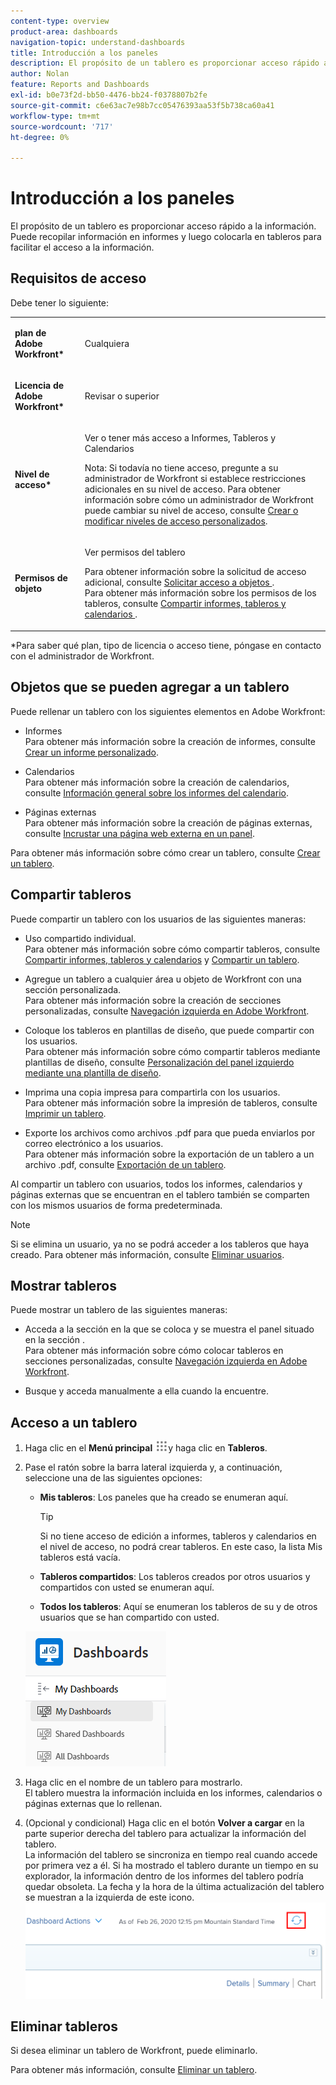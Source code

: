 ```yaml
---
content-type: overview
product-area: dashboards
navigation-topic: understand-dashboards
title: Introducción a los paneles
description: El propósito de un tablero es proporcionar acceso rápido a la información. Puede recopilar información en informes y luego colocarla en tableros para facilitar el acceso a la información.
author: Nolan
feature: Reports and Dashboards
exl-id: b0e73f2d-bb50-4476-bb24-f0378807b2fe
source-git-commit: c6e63ac7e98b7cc05476393aa53f5b738ca60a41
workflow-type: tm+mt
source-wordcount: '717'
ht-degree: 0%

---
```


# Introducción a los paneles

El propósito de un tablero es proporcionar acceso rápido a la información. Puede recopilar información en informes y luego colocarla en tableros para facilitar el acceso a la información.

## Requisitos de acceso

Debe tener lo siguiente:

<table style="table-layout:auto">
 <col> 
 </col> 
 <col> 
 </col> 
 <tbody> 
  <tr> 
   <td> <p><strong>plan de Adobe Workfront*</strong></p> </td> 
   <td>Cualquiera</td> 
  </tr> 
  <tr> 
   <td> <p><strong>Licencia de Adobe Workfront*</strong></p> </td> 
   <td> <p>Revisar o superior</p> </td> 
  </tr> 
  <tr> 
   <td><strong>Nivel de acceso*</strong> </td> 
   <td> <p>Ver o tener más acceso a Informes, Tableros y Calendarios</p> <p>Nota: Si todavía no tiene acceso, pregunte a su administrador de Workfront si establece restricciones adicionales en su nivel de acceso. Para obtener información sobre cómo un administrador de Workfront puede cambiar su nivel de acceso, consulte <a href="../../../administration-and-setup/add-users/configure-and-grant-access/create-modify-access-levels.md" class="MCXref xref">Crear o modificar niveles de acceso personalizados</a>.</p> </td> 
  </tr> 
  <tr> 
   <td> <p><strong>Permisos de objeto</strong> </p> </td> 
   <td> <p>Ver permisos del tablero</p> <p>Para obtener información sobre la solicitud de acceso adicional, consulte <a href="../../../workfront-basics/grant-and-request-access-to-objects/request-access.md" class="MCXref xref">Solicitar acceso a objetos </a>.<br>Para obtener más información sobre los permisos de los tableros, consulte <a href="../../../workfront-basics/grant-and-request-access-to-objects/permissions-reports-dashboards-calendars.md" class="MCXref xref">Compartir informes, tableros y calendarios </a>.</p> </td> 
  </tr> 
 </tbody> 
</table>

&#42;Para saber qué plan, tipo de licencia o acceso tiene, póngase en contacto con el administrador de Workfront.

## Objetos que se pueden agregar a un tablero

Puede rellenar un tablero con los siguientes elementos en Adobe Workfront:

* Informes\
   Para obtener más información sobre la creación de informes, consulte [Crear un informe personalizado](../../../reports-and-dashboards/reports/creating-and-managing-reports/create-custom-report.md).

* Calendarios\
   Para obtener más información sobre la creación de calendarios, consulte [Información general sobre los informes del calendario](../../../reports-and-dashboards/reports/calendars/calendar-reports-overview.md).

* Páginas externas\
   Para obtener más información sobre la creación de páginas externas, consulte [Incrustar una página web externa en un panel](../../../reports-and-dashboards/dashboards/creating-and-managing-dashboards/embed-external-web-page-dashboard.md).

Para obtener más información sobre cómo crear un tablero, consulte [Crear un tablero](../../../reports-and-dashboards/dashboards/creating-and-managing-dashboards/create-dashboard.md).

## Compartir tableros

Puede compartir un tablero con los usuarios de las siguientes maneras:

* Uso compartido individual.\
   Para obtener más información sobre cómo compartir tableros, consulte [Compartir informes, tableros y calendarios](../../../workfront-basics/grant-and-request-access-to-objects/permissions-reports-dashboards-calendars.md) y [Compartir un tablero](../../../reports-and-dashboards/dashboards/creating-and-managing-dashboards/share-dashboard.md).

* Agregue un tablero a cualquier área u objeto de Workfront con una sección personalizada.\
   Para obtener más información sobre la creación de secciones personalizadas, consulte [Navegación izquierda en Adobe Workfront](../../../workfront-basics/the-new-workfront-experience/simplified-left-navigation.md).

* Coloque los tableros en plantillas de diseño, que puede compartir con los usuarios.\
   Para obtener más información sobre cómo compartir tableros mediante plantillas de diseño, consulte [Personalización del panel izquierdo mediante una plantilla de diseño](../../../administration-and-setup/customize-workfront/use-layout-templates/customize-left-panel.md).

* Imprima una copia impresa para compartirla con los usuarios.\
   Para obtener más información sobre la impresión de tableros, consulte [Imprimir un tablero](../../../reports-and-dashboards/dashboards/creating-and-managing-dashboards/print-dashboard.md).

* Exporte los archivos como archivos .pdf para que pueda enviarlos por correo electrónico a los usuarios.\
   Para obtener más información sobre la exportación de un tablero a un archivo .pdf, consulte [Exportación de un tablero](../../../reports-and-dashboards/dashboards/creating-and-managing-dashboards/export-dashboard.md).

Al compartir un tablero con usuarios, todos los informes, calendarios y páginas externas que se encuentran en el tablero también se comparten con los mismos usuarios de forma predeterminada.

>[!NOTE]
>
>Si se elimina un usuario, ya no se podrá acceder a los tableros que haya creado. Para obtener más información, consulte [Eliminar usuarios](../../../administration-and-setup/add-users/create-and-manage-users/delete-a-user.md).

## Mostrar tableros

Puede mostrar un tablero de las siguientes maneras:

* Acceda a la sección en la que se coloca y se muestra el panel situado en la sección .\
   Para obtener más información sobre cómo colocar tableros en secciones personalizadas, consulte [Navegación izquierda en Adobe Workfront](../../../workfront-basics/the-new-workfront-experience/simplified-left-navigation.md).

* Busque y acceda manualmente a ella cuando la encuentre.

## Acceso a un tablero

1. Haga clic en el **Menú principal** ![](assets/main-menu-icon.png)y haga clic en **Tableros**.
1. Pase el ratón sobre la barra lateral izquierda y, a continuación, seleccione una de las siguientes opciones:

   * **Mis tableros**: Los paneles que ha creado se enumeran aquí.

      >[!TIP]
      >
      >Si no tiene acceso de edición a informes, tableros y calendarios en el nivel de acceso, no podrá crear tableros. En este caso, la lista Mis tableros está vacía.

   * **Tableros compartidos**: Los tableros creados por otros usuarios y compartidos con usted se enumeran aquí.
   * **Todos los tableros**: Aquí se enumeran los tableros de su y de otros usuarios que se han compartido con usted.

   ![Área Tableros](assets/dashboards-area.png)

1. Haga clic en el nombre de un tablero para mostrarlo.\
   El tablero muestra la información incluida en los informes, calendarios o páginas externas que lo rellenan.
1. (Opcional y condicional) Haga clic en el botón **Volver a cargar** en la parte superior derecha del tablero para actualizar la información del tablero.\
   La información del tablero se sincroniza en tiempo real cuando accede por primera vez a él. Si ha mostrado el tablero durante un tiempo en su explorador, la información dentro de los informes del tablero podría quedar obsoleta. La fecha y la hora de la última actualización del tablero se muestran a la izquierda de este icono.\
   ![Icono Recargar](assets/dashboard-reload-icon.png)

## Eliminar tableros

Si desea eliminar un tablero de Workfront, puede eliminarlo.

Para obtener más información, consulte [Eliminar un tablero](../../../reports-and-dashboards/dashboards/creating-and-managing-dashboards/delete-dashboard.md).
